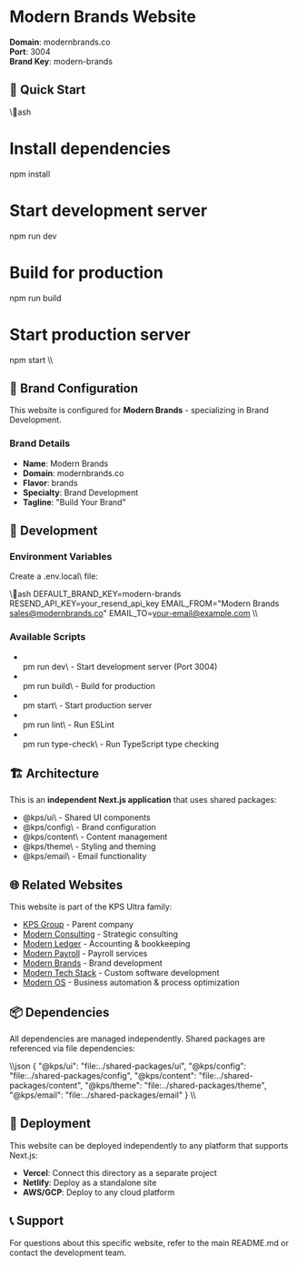 # Modern Brands Website

**Domain**: modernbrands.co  
**Port**: 3004  
**Brand Key**: modern-brands

## 🚀 Quick Start

\\\ash
# Install dependencies
npm install

# Start development server
npm run dev

# Build for production
npm run build

# Start production server
npm start
\\\

## 🎨 Brand Configuration

This website is configured for **Modern Brands** - specializing in Brand Development.

### Brand Details
- **Name**: Modern Brands
- **Domain**: modernbrands.co
- **Flavor**: brands
- **Specialty**: Brand Development
- **Tagline**: "Build Your Brand"

## 🔧 Development

### Environment Variables

Create a \.env.local\ file:

\\\ash
DEFAULT_BRAND_KEY=modern-brands
RESEND_API_KEY=your_resend_api_key
EMAIL_FROM="Modern Brands <sales@modernbrands.co>"
EMAIL_TO=your-email@example.com
\\\

### Available Scripts

- \
pm run dev\ - Start development server (Port 3004)
- \
pm run build\ - Build for production
- \
pm start\ - Start production server
- \
pm run lint\ - Run ESLint
- \
pm run type-check\ - Run TypeScript type checking

## 🏗️ Architecture

This is an **independent Next.js application** that uses shared packages:

- \@kps/ui\ - Shared UI components
- \@kps/config\ - Brand configuration
- \@kps/content\ - Content management
- \@kps/theme\ - Styling and theming
- \@kps/email\ - Email functionality

## 🌐 Related Websites

This website is part of the KPS Ultra family:

- [KPS Group](../kps-group/) - Parent company
- [Modern Consulting](../modern-consulting/) - Strategic consulting
- [Modern Ledger](../modern-ledger/) - Accounting & bookkeeping
- [Modern Payroll](../modern-payroll/) - Payroll services
- [Modern Brands](../modern-brands/) - Brand development
- [Modern Tech Stack](../modern-tech-stack/) - Custom software development
- [Modern OS](../modern-os/) - Business automation & process optimization

## 📦 Dependencies

All dependencies are managed independently. Shared packages are referenced via file dependencies:

\\\json
{
  "@kps/ui": "file:../shared-packages/ui",
  "@kps/config": "file:../shared-packages/config",
  "@kps/content": "file:../shared-packages/content",
  "@kps/theme": "file:../shared-packages/theme",
  "@kps/email": "file:../shared-packages/email"
}
\\\

## 🚀 Deployment

This website can be deployed independently to any platform that supports Next.js:

- **Vercel**: Connect this directory as a separate project
- **Netlify**: Deploy as a standalone site
- **AWS/GCP**: Deploy to any cloud platform

## 📞 Support

For questions about this specific website, refer to the main README.md or contact the development team.
